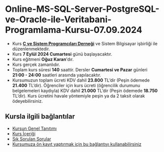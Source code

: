 # Online-MS-SQL-Server-PostgreSQL-ve-Oracle-ile-Veritabani-Programlama-Kursu-07.09.2024

+ Kurs [__C ve Sistem Programcıları Derneği__](http://www.csystem.org/) ve Sistem Bilgisayar işbirliği ile düzenlenmektedir.
+ Kurs __7 Eylül 2024 Cumartesi__ günü başlayacaktır.
+ Kurs eğitmeni __Oğuz Karan__'dır.
+ Kurs gerçek zamanlıdır.
+ Toplam kurs süresi __140__ saattir. Dersler __Cumartesi ve Pazar__ günleri __21:00 - 24:00__ saatleri arasında yapılacaktır.
+ Kursumuzun toplam ücreti KDV dahil __23.800__ TL’dir (Peşin ödemede __21.400__ TL’dir). Öğrenciler için kurs ücreti (öğrencilik durumunu belgelemeleri kaydıyla) KDV dahil __21.000__ TL’dir (Peşin ödemede __18.750__ TL’dir). Kurs ücretini havale yöntemiyle peşin ya da 2 taksit olarak ödeyebilirsiniz.

## Kursla ilgili bağlantılar
+ [Kursun Genel Tanıtımı](https://github.com/CSD-1993/Online-MS-SQL-Server-PostgreSQL-ve-Oracle-ile-Veritabani-Programlama-Kursu-07.09.2024/blob/main/kurs_tanitimi.md)
+ [Kurs İçeriği](https://github.com/CSD-1993/Online-MS-SQL-Server-PostgreSQL-ve-Oracle-ile-Veritabani-Programlama-Kursu-07.09.2024/blob/main/kurs_icerigi.md)
+ [Sık Sorulan Sorular](https://github.com/CSD-1993/Online-MS-SQL-Server-PostgreSQL-ve-Oracle-ile-Veritabani-Programlama-Kursu-07.09.2024/blob/main/sss.md)
+ [Kursumuza ön kayıt yaptırmak için bu bağlantıyı kullanabilirsiniz](https://us02web.zoom.us/meeting/register/tZYkceqvrTIiGNbNSg0OLSYM2vPV20Ll5ObE#/registration)
